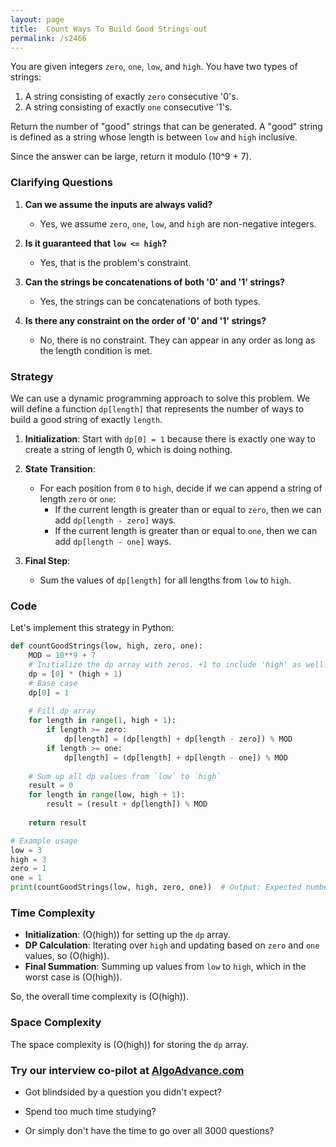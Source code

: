 ```yaml
---
layout: page
title:  Count Ways To Build Good Strings-out
permalink: /s2466
---
```


You are given integers `zero`, `one`, `low`, and `high`. You have two types of strings: 

1. A string consisting of exactly `zero` consecutive '0's.
2. A string consisting of exactly `one` consecutive '1's.

Return the number of "good" strings that can be generated. A "good" string is defined as a string whose length is between `low` and `high` inclusive.

Since the answer can be large, return it modulo \(10^9 + 7\).

### Clarifying Questions

1. **Can we assume the inputs are always valid?**
   - Yes, we assume `zero`, `one`, `low`, and `high` are non-negative integers.
   
2. **Is it guaranteed that `low <= high`?**
   - Yes, that is the problem's constraint.

3. **Can the strings be concatenations of both '0' and '1' strings?**
   - Yes, the strings can be concatenations of both types.

4. **Is there any constraint on the order of '0' and '1' strings?**
   - No, there is no constraint. They can appear in any order as long as the length condition is met.

### Strategy

We can use a dynamic programming approach to solve this problem. We will define a function `dp[length]` that represents the number of ways to build a good string of exactly `length`.

1. **Initialization**: Start with `dp[0] = 1` because there is exactly one way to create a string of length 0, which is doing nothing.

2. **State Transition**:
   - For each position from `0` to `high`, decide if we can append a string of length `zero` or `one`:
     - If the current length is greater than or equal to `zero`, then we can add `dp[length - zero]` ways.
     - If the current length is greater than or equal to `one`, then we can add `dp[length - one]` ways.

3. **Final Step**:
   - Sum the values of `dp[length]` for all lengths from `low` to `high`.

### Code

Let's implement this strategy in Python:

```python
def countGoodStrings(low, high, zero, one):
    MOD = 10**9 + 7
    # Initialize the dp array with zeros. +1 to include 'high' as well.
    dp = [0] * (high + 1)
    # Base case
    dp[0] = 1
    
    # Fill dp array
    for length in range(1, high + 1):
        if length >= zero:
            dp[length] = (dp[length] + dp[length - zero]) % MOD
        if length >= one:
            dp[length] = (dp[length] + dp[length - one]) % MOD
    
    # Sum up all dp values from `low` to `high`
    result = 0
    for length in range(low, high + 1):
        result = (result + dp[length]) % MOD
    
    return result

# Example usage
low = 3
high = 3
zero = 1
one = 1
print(countGoodStrings(low, high, zero, one))  # Output: Expected number of good strings
```

### Time Complexity

- **Initialization**: \(O(high)\) for setting up the `dp` array.
- **DP Calculation**: Iterating over `high` and updating based on `zero` and `one` values, so \(O(high)\).
- **Final Summation**: Summing up values from `low` to `high`, which in the worst case is \(O(high)\).

So, the overall time complexity is \(O(high)\).

### Space Complexity

The space complexity is \(O(high)\) for storing the `dp` array.


### Try our interview co-pilot at [AlgoAdvance.com](https://algoAdvance.com)

- Got blindsided by a question you didn't expect?

- Spend too much time studying?

- Or simply don't have the time to go over all 3000 questions?

